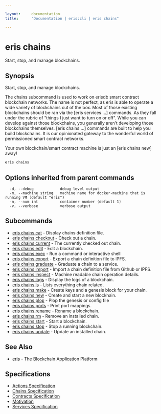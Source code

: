 ```yaml
---

layout:     documentation
title:      "Documentation | eris:cli | eris chains"

---
```


# eris chains

Start, stop, and manage blockchains.

## Synopsis

Start, stop, and manage blockchains.

The chains subcommand is used to work on erisdb smart contract
blockchain networks. The name is not perfect, as eris is able
to operate a wide variety of blockchains out of the box. Most
of those existing blockchains should be ran via the [eris services ...]
commands. As they fall under the rubric of "things I just want
to turn on or off". While you can develop against those
blockchains, you generally aren't developing those blockchains
themselves. [eris chains ...] commands are built to help you build
blockchains. It is our opinionated gateway to the wonderful world
of permissioned smart contract networks.

Your own blockchain/smart contract machine is just an [eris chains new]
away!

```bash
eris chains
```

## Options inherited from parent commands

```
  -d, --debug            debug level output
  -m, --machine string   machine name for docker-machine that is running VM (default "eris")
  -n, --num int          container number (default 1)
  -v, --verbose          verbose output
```

## Subcommands

* [eris chains cat](https://docs.erisindustries.com/documentation/eris-cli/0.11.0/eris_chains_cat/)	 - Display chains definition file.
* [eris chains checkout](https://docs.erisindustries.com/documentation/eris-cli/0.11.0/eris_chains_checkout/)	 - Check out a chain.
* [eris chains current](https://docs.erisindustries.com/documentation/eris-cli/0.11.0/eris_chains_current/)	 - The currently checked out chain.
* [eris chains edit](https://docs.erisindustries.com/documentation/eris-cli/0.11.0/eris_chains_edit/)	 - Edit a blockchain.
* [eris chains exec](https://docs.erisindustries.com/documentation/eris-cli/0.11.0/eris_chains_exec/)	 - Run a command or interactive shell
* [eris chains export](https://docs.erisindustries.com/documentation/eris-cli/0.11.0/eris_chains_export/)	 - Export a chain definition file to IPFS.
* [eris chains graduate](https://docs.erisindustries.com/documentation/eris-cli/0.11.0/eris_chains_graduate/)	 - Graduate a chain to a service.
* [eris chains import](https://docs.erisindustries.com/documentation/eris-cli/0.11.0/eris_chains_import/)	 - Import a chain definition file from Github or IPFS.
* [eris chains inspect](https://docs.erisindustries.com/documentation/eris-cli/0.11.0/eris_chains_inspect/)	 - Machine readable chain operation details.
* [eris chains logs](https://docs.erisindustries.com/documentation/eris-cli/0.11.0/eris_chains_logs/)	 - Display the logs of a blockchain.
* [eris chains ls](https://docs.erisindustries.com/documentation/eris-cli/0.11.0/eris_chains_ls/)	 - Lists everything chain related.
* [eris chains make](https://docs.erisindustries.com/documentation/eris-cli/0.11.0/eris_chains_make/)	 - Create keys and a genesis block for your chain.
* [eris chains new](https://docs.erisindustries.com/documentation/eris-cli/0.11.0/eris_chains_new/)	 - Create and start a new blockhain.
* [eris chains plop](https://docs.erisindustries.com/documentation/eris-cli/0.11.0/eris_chains_plop/)	 - Plop the genesis or config file
* [eris chains ports](https://docs.erisindustries.com/documentation/eris-cli/0.11.0/eris_chains_ports/)	 - Print port mappings.
* [eris chains rename](https://docs.erisindustries.com/documentation/eris-cli/0.11.0/eris_chains_rename/)	 - Rename a blockchain.
* [eris chains rm](https://docs.erisindustries.com/documentation/eris-cli/0.11.0/eris_chains_rm/)	 - Remove an installed chain.
* [eris chains start](https://docs.erisindustries.com/documentation/eris-cli/0.11.0/eris_chains_start/)	 - Start a blockchain.
* [eris chains stop](https://docs.erisindustries.com/documentation/eris-cli/0.11.0/eris_chains_stop/)	 - Stop a running blockchain.
* [eris chains update](https://docs.erisindustries.com/documentation/eris-cli/0.11.0/eris_chains_update/)	 - Update an installed chain.

## See Also

* [eris](https://docs.erisindustries.com/documentation/eris-cli/0.11.0/eris/)	 - The Blockchain Application Platform

## Specifications

* [Actions Specification](https://docs.erisindustries.com/documentation/eris-cli/0.11.0/actions_specification/)
* [Chains Specification](https://docs.erisindustries.com/documentation/eris-cli/0.11.0/chains_specification/)
* [Contracts Specification](https://docs.erisindustries.com/documentation/eris-cli/0.11.0/contracts_specification/)
* [Motivation](https://docs.erisindustries.com/documentation/eris-cli/0.11.0/motivation/)
* [Services Specification](https://docs.erisindustries.com/documentation/eris-cli/0.11.0/services_specification/)

